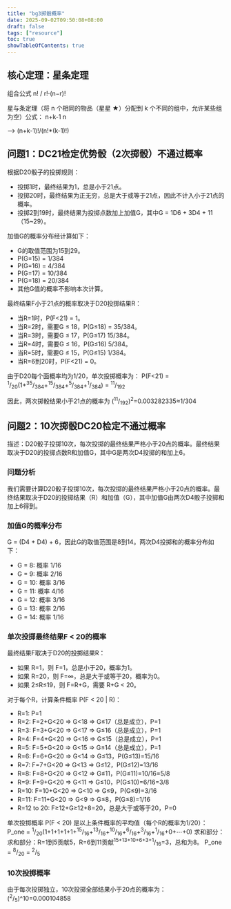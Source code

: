 ```yaml
---
title: "bg3掷骰概率"
date: 2025-09-02T09:50:08+08:00
draft: false
tags: ["resource"]
toc: true
showTableOfContents: true
---
```

## 核心定理：星条定理

组合公式
n! / r!⋅(n−r)!
​
 
星与条定理（将 n 个相同的物品（星星 ★）分配到 k 个不同的组中，允许某些组为空）公式：
n+k-1
n

-->
(n+k-1)!/(n!*(k-1)!)

## 问题1：DC21检定优势骰（2次掷骰）不通过概率
根据D20骰子的投掷规则：
- 投掷1时，最终结果为1，总是小于21点。
- 投掷20时，最终结果为正无穷，总是大于或等于21点，因此不计入小于21点的概率。
- 投掷2到19时，最终结果为投掷点数加上加值G，其中G = 1D6 + 3D4 + 11（15\~29）。

加值G的概率分布经计算如下：
- G的取值范围为15到29。
- P(G=15) = 1/384
- P(G=16) = 4/384
- P(G=17) = 10/384
- P(G=18) = 20/384
- 其他G值的概率不影响本次计算。

最终结果F小于21点的概率取决于D20投掷结果R：
- 当R=1时，P(F<21) = 1。
- 当R=2时，需要G ≤ 18，P(G≤18) = 35/384。
- 当R=3时，需要G ≤ 17，P(G≤17) 15/384。
- 当R=4时，需要G ≤ 16，P(G≤16) 5/384。
- 当R=5时，需要G ≤ 15，P(G≤15) 1/384。
- 当R=6到20时，P(F<21) = 0。

由于D20每个面概率均为1/20，单次投掷概率为：
P(F<21) = <sup>1</sup>/<sub>20</sub>(1+<sup>35</sup>/<sub>384</sub>+<sup>15</sup>/<sub>384</sub>+<sup>5</sup>/<sub>384</sub>+<sup>1</sup>/<sub>384</sub>) = <sup>11</sup>/<sub>192</sub>

因此，两次掷骰结果小于21点的概率为
(<sup>11</sup>/<sub>192</sub>)<sup>2</sup>=0.003282335≈1/304

## 问题2：10次掷骰DC20检定不通过概率
描述：D20骰子投掷10次，每次投掷的最终结果严格小于20点的概率。最终结果取决于D20的投掷点数R和加值G，其中G是两次D4投掷的和加上6。

### 问题分析
我们需要计算D20骰子投掷10次，每次投掷的最终结果严格小于20点的概率。最终结果取决于D20的投掷结果（R）和加值（G），其中加值G由两次D4骰子投掷和加上6得到。

### 加值G的概率分布
G = (D4 + D4) + 6，因此G的取值范围是8到14。两次D4投掷和的概率分布如下：
- G = 8: 概率 1/16
- G = 9: 概率 2/16
- G = 10: 概率 3/16
- G = 11: 概率 4/16
- G = 12: 概率 3/16
- G = 13: 概率 2/16
- G = 14: 概率 1/16

### 单次投掷最终结果F < 20的概率
最终结果F取决于D20的投掷结果R：
- 如果 R=1，则 F=1，总是小于20，概率为1。
- 如果 R=20，则 F=∞，总是大于或等于20，概率为0。
- 如果 2≤R≤19，则 F=R+G，需要 R+G < 20。

对于每个R，计算条件概率 P(F < 20 | R)：
- R=1: P=1
- R=2: F=2+G<20 ⇒ G<18 ⇒ G≤17（总是成立），P=1
- R=3: F=3+G<20 ⇒ G<17 ⇒ G≤16（总是成立），P=1
- R=4: F=4+G<20 ⇒ G<16 ⇒ G≤15（总是成立），P=1
- R=5: F=5+G<20 ⇒ G<15 ⇒ G≤14（总是成立），P=1
- R=6: F=6+G<20 ⇒ G<14 ⇒ G≤13，P(G≤13)=15/16
- R=7: F=7+G<20 ⇒ G<13 ⇒ G≤12，P(G≤12)=13/16
- R=8: F=8+G<20 ⇒ G<12 ⇒ G≤11，P(G≤11)=10/16=5/8
- R=9: F=9+G<20 ⇒ G<11 ⇒ G≤10，P(G≤10)=6/16=3/8
- R=10: F=10+G<20 ⇒ G<10 ⇒ G≤9，P(G≤9)=3/16
- R=11: F=11+G<20 ⇒ G<9 ⇒ G≤8，P(G≤8)=1/16
- R=12 to 20: F≥12+G≥12+8=20，总是大于或等于20，P=0

单次投掷概率 P(F < 20) 是以上条件概率的平均值（每个R的概率为1/20）：
P_one = <sup>1</sup>/<sub>20</sub>(1+1+1+1+1+<sup>15</sup>/<sub>16</sub>+<sup>13</sup>/<sub>16</sub>+<sup>10</sup>/<sub>16</sub>+<sup>6</sup>/<sub>16</sub>+<sup>3</sup>/<sub>16</sub>+<sup>1</sup>/<sub>16</sub>+0+⋯+0)
求和部分：求和部分：R=1到5贡献5，R=6到11贡献<sup>15+13+10+6+3+1</sup>/<sub>16</sub>=3，总和为8。
P_one = <sup>8</sup>/<sub>20</sub> = <sup>2</sup>/<sub>5</sub>

### 10次投掷概率
由于每次投掷独立，10次投掷全部结果小于20点的概率为：(<sup>2</sup>/<sub>5</sub>)^10=0.000104858

